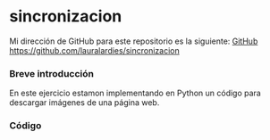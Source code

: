 # sincronizacion

Mi dirección de GitHub para este repositorio es la siguiente: [GitHub](https://github.com/lauralardies/sincronizacion)
https://github.com/lauralardies/sincronizacion

### Breve introducción
En este ejercicio estamon implementando en Python un código para descargar imágenes de una página web.

### Código
